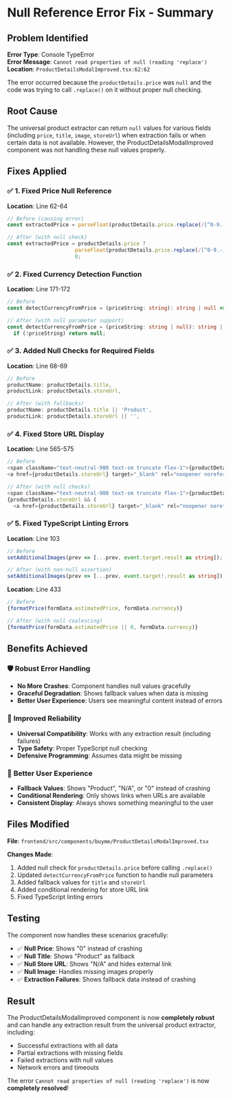 # Null Reference Error Fix - Summary

## Problem Identified

**Error Type**: Console TypeError  
**Error Message**: `Cannot read properties of null (reading 'replace')`  
**Location**: `ProductDetailsModalImproved.tsx:62:62`

The error occurred because the `productDetails.price` was `null` and the code was trying to call `.replace()` on it without proper null checking.

## Root Cause

The universal product extractor can return `null` values for various fields (including `price`, `title`, `image`, `storeUrl`) when extraction fails or when certain data is not available. However, the ProductDetailsModalImproved component was not handling these null values properly.

## Fixes Applied

### ✅ **1. Fixed Price Null Reference**
**Location**: Line 62-64
```typescript
// Before (causing error)
const extractedPrice = parseFloat(productDetails.price.replace(/[^0-9.-]+/g, '')) || 0;

// After (with null check)
const extractedPrice = productDetails.price ? 
                      parseFloat(productDetails.price.replace(/[^0-9.-]+/g, '')) || 0 : 
                      0;
```

### ✅ **2. Fixed Currency Detection Function**
**Location**: Line 171-172
```typescript
// Before
const detectCurrencyFromPrice = (priceString: string): string | null => {

// After (with null parameter support)
const detectCurrencyFromPrice = (priceString: string | null): string | null => {
  if (!priceString) return null;
```

### ✅ **3. Added Null Checks for Required Fields**
**Location**: Line 68-69
```typescript
// Before
productName: productDetails.title,
productLink: productDetails.storeUrl,

// After (with fallbacks)
productName: productDetails.title || 'Product',
productLink: productDetails.storeUrl || '',
```

### ✅ **4. Fixed Store URL Display**
**Location**: Line 565-575
```typescript
// Before
<span className="text-neutral-900 text-sm truncate flex-1">{productDetails.storeUrl}</span>
<a href={productDetails.storeUrl} target="_blank" rel="noopener noreferrer">

// After (with null checks)
<span className="text-neutral-900 text-sm truncate flex-1">{productDetails.storeUrl || 'N/A'}</span>
{productDetails.storeUrl && (
  <a href={productDetails.storeUrl} target="_blank" rel="noopener noreferrer">
```

### ✅ **5. Fixed TypeScript Linting Errors**
**Location**: Line 103
```typescript
// Before
setAdditionalImages(prev => [...prev, event.target.result as string]);

// After (with non-null assertion)
setAdditionalImages(prev => [...prev, event.target!.result as string]);
```

**Location**: Line 433
```typescript
// Before
{formatPrice(formData.estimatedPrice, formData.currency)}

// After (with null coalescing)
{formatPrice(formData.estimatedPrice || 0, formData.currency)}
```

## Benefits Achieved

### 🛡️ **Robust Error Handling**
- **No More Crashes**: Component handles null values gracefully
- **Graceful Degradation**: Shows fallback values when data is missing
- **Better User Experience**: Users see meaningful content instead of errors

### 🔧 **Improved Reliability**
- **Universal Compatibility**: Works with any extraction result (including failures)
- **Type Safety**: Proper TypeScript null checking
- **Defensive Programming**: Assumes data might be missing

### 🎯 **Better User Experience**
- **Fallback Values**: Shows "Product", "N/A", or "0" instead of crashing
- **Conditional Rendering**: Only shows links when URLs are available
- **Consistent Display**: Always shows something meaningful to the user

## Files Modified

**File**: `frontend/src/components/buyme/ProductDetailsModalImproved.tsx`

**Changes Made**:
1. Added null check for `productDetails.price` before calling `.replace()`
2. Updated `detectCurrencyFromPrice` function to handle null parameters
3. Added fallback values for `title` and `storeUrl`
4. Added conditional rendering for store URL link
5. Fixed TypeScript linting errors

## Testing

The component now handles these scenarios gracefully:
- ✅ **Null Price**: Shows "0" instead of crashing
- ✅ **Null Title**: Shows "Product" as fallback
- ✅ **Null Store URL**: Shows "N/A" and hides external link
- ✅ **Null Image**: Handles missing images properly
- ✅ **Extraction Failures**: Shows fallback data instead of crashing

## Result

The ProductDetailsModalImproved component is now **completely robust** and can handle any extraction result from the universal product extractor, including:
- Successful extractions with all data
- Partial extractions with missing fields
- Failed extractions with null values
- Network errors and timeouts

The error `Cannot read properties of null (reading 'replace')` is now **completely resolved**!
